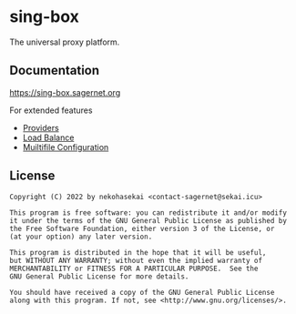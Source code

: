 # sing-box

The universal proxy platform.

## Documentation

https://sing-box.sagernet.org

For extended features

- [Providers](./docs/configuration/provider/index.md)
- [Load Balance](./docs/configuration/outbound/loadbalance.md)
- [Muiltifile Configuration](./docs/configuration/index.md)

## License

```
Copyright (C) 2022 by nekohasekai <contact-sagernet@sekai.icu>

This program is free software: you can redistribute it and/or modify
it under the terms of the GNU General Public License as published by
the Free Software Foundation, either version 3 of the License, or
(at your option) any later version.

This program is distributed in the hope that it will be useful,
but WITHOUT ANY WARRANTY; without even the implied warranty of
MERCHANTABILITY or FITNESS FOR A PARTICULAR PURPOSE.  See the
GNU General Public License for more details.

You should have received a copy of the GNU General Public License
along with this program. If not, see <http://www.gnu.org/licenses/>.
```